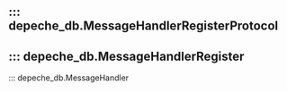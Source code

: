 ::: depeche_db.MessageHandlerRegisterProtocol
---
::: depeche_db.MessageHandlerRegister
---
::: depeche_db.MessageHandler
